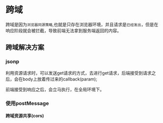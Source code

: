 # 跨域

跨域是因为`浏览器同源策略`,也就是只存在浏览器环境，并且请求是`已经发出`，但是在响应阶段就会被拦截，导致前端无法拿到服务端返回的内容。

## 跨域解决方案

### jsonp

利用资源请求时，可以发送get请求的方式，去进行get请求，后端接受到请求之后，会在body上放着传过来的callback(param);

前端接受到响应之后，会立马执行，在全局环境下。



### 使用postMessage



#### 跨域资源共享(cors)



